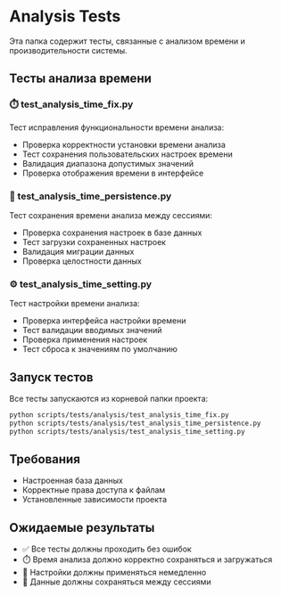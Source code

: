 # Analysis Tests

Эта папка содержит тесты, связанные с анализом времени и производительности системы.

## Тесты анализа времени

### ⏱️ test_analysis_time_fix.py
Тест исправления функциональности времени анализа:
- Проверка корректности установки времени анализа
- Тест сохранения пользовательских настроек времени
- Валидация диапазона допустимых значений
- Проверка отображения времени в интерфейсе

### 💾 test_analysis_time_persistence.py
Тест сохранения времени анализа между сессиями:
- Проверка сохранения настроек в базе данных
- Тест загрузки сохраненных настроек
- Валидация миграции данных
- Проверка целостности данных

### ⚙️ test_analysis_time_setting.py
Тест настройки времени анализа:
- Проверка интерфейса настройки времени
- Тест валидации вводимых значений
- Проверка применения настроек
- Тест сброса к значениям по умолчанию

## Запуск тестов

Все тесты запускаются из корневой папки проекта:

```bash
python scripts/tests/analysis/test_analysis_time_fix.py
python scripts/tests/analysis/test_analysis_time_persistence.py
python scripts/tests/analysis/test_analysis_time_setting.py
```

## Требования

- Настроенная база данных
- Корректные права доступа к файлам
- Установленные зависимости проекта

## Ожидаемые результаты

- ✅ Все тесты должны проходить без ошибок
- ⏱️ Время анализа должно корректно сохраняться и загружаться
- 🔧 Настройки должны применяться немедленно
- 💾 Данные должны сохраняться между сессиями
